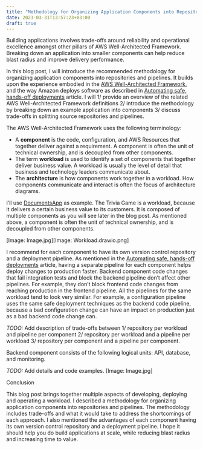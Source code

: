 ```yaml
---
title: "Methodology for Organizing Application Components into Repositories and Pipelines"
date: 2023-03-31T13:57:23+03:00
draft: true
---
```


Building applications involves trade-offs around reliability and operational excellence amongst other pillars of AWS Well-Architected Framework. Breaking down an application into smaller components can help reduce blast radius and improve delivery performance. 

In this blog post, I will introduce the recommended methodology for organizing application components into repositories and pipelines. It builds upon the experience embodied in the [AWS Well-Architected Framework](https://docs.aws.amazon.com/wellarchitected/latest/framework/welcome.html), and the way Amazon deploys software as described in [Automating safe, hands-off deployments](https://aws.amazon.com/builders-library/automating-safe-hands-off-deployments/) article. I will 1/ provide an overview of the related AWS Well-Architected Framework definitions 2/ introduce the methodology by breaking down an example application into components 3/ discuss trade-offs in splitting source repositories and pipelines.

The AWS Well-Architected Framework uses the following terminology:

* A **component** is the code, configuration, and AWS Resources that together deliver against a requirement. A component is often the unit of technical ownership, and is decoupled from other components.
* The term **workload** is used to identify a set of components that together deliver business value. A workload is usually the level of detail that business and technology leaders communicate about.
* The **architecture** is how components work together in a workload. How components communicate and interact is often the focus of architecture diagrams.

I’ll use [DocumentsApp](https://github.com/alexpulver/adf/blob/main/examples/documentsapp/README.md) as example. The Trivia Game is a workload, because it delivers a certain business value to its customers. It is composed of multiple components as you will see later in the blog post. As mentioned above, a component is often the unit of technical ownership, and is decoupled from other components. 

[Image: Image.jpg][Image: Workload.drawio.png]

I recommend for each component to have its own version control repository and a deployment pipeline. As mentioned in the [Automating safe, hands-off deployments](https://aws.amazon.com/builders-library/automating-safe-hands-off-deployments/#Source_and_build) article, having a separate pipeline for each component helps deploy changes to production faster. Backend component code changes that fail integration tests and block the backend pipeline don’t affect other pipelines. For example, they don’t block frontend code changes from reaching production in the frontend pipeline. All the pipelines for the same workload tend to look very similar. For example, a configuration pipeline uses the same safe deployment techniques as the backend code pipeline, because a bad configuration change can have an impact on production just as a bad backend code change can.

*TODO:* Add description of trade-offs between 1/ repository per workload and pipeline per component 2/ repository per workload and a pipeline per workload 3/ repository per component and a pipeline per component.

Backend component consists of the following logical units: API, database, and monitoring. 

*TODO:* Add details and code examples.
[Image: Image.jpg]

Conclusion

This blog post brings together multiple aspects of developing, deploying and operating a workload. I described a methodology for organizing application components into repositories and pipelines. The methodology includes trade-offs and what it would take to address the shortcomings of each approach. I also mentioned the advantages of each component having its own version control repository and a deployment pipeline. I hope it should help you do build applications at scale, while reducing blast radius and increasing time to value.
